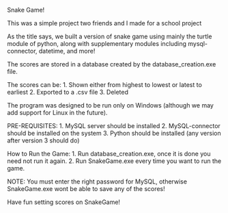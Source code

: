 Snake Game!

This was a simple project two friends and I made for a school project

As the title says, we built a version of snake game using mainly the turtle module of python, along with supplementary modules including mysql-connector, datetime, and more!

The scores are stored in a database created by the database_creation.exe file.

The scores can be:
                    1. Shown either from highest to lowest or latest to earliest
                    2. Exported to a .csv file
                    3. Deleted

The program was designed to be run only on Windows (although we may add support for Linux in the future).

PRE-REQUISITES:
                1. MySQL server should be installed
                2. MySQL-connector should be installed on the system
                3. Python should be installed (any version after version 3 should do)

How to Run the Game:
                1. Run database_creation.exe, once it is done you need not run it again.
                2. Run SnakeGame.exe every time you want to run the game.

NOTE: You must enter the right password for MySQL, otherwise SnakeGame.exe wont be able to save any of the scores!

Have fun setting scores on SnakeGame!
